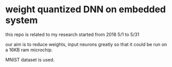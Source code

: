 # weight quantized DNN on embedded system


this repo is related to my research started from 2018 5/1 to 5/31

our aim is to reduce weights, input neurons greatly so that it could be run on a 16KB ram microchip.

MNIST dataset is used.

